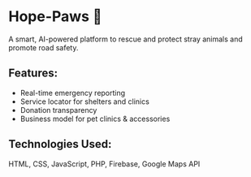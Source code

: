 # Hope-Paws 🐾
A smart, AI-powered platform to rescue and protect stray animals and promote road safety.

## Features:
- Real-time emergency reporting
- Service locator for shelters and clinics
- Donation transparency
- Business model for pet clinics & accessories

## Technologies Used:
HTML, CSS, JavaScript, PHP, Firebase, Google Maps API

